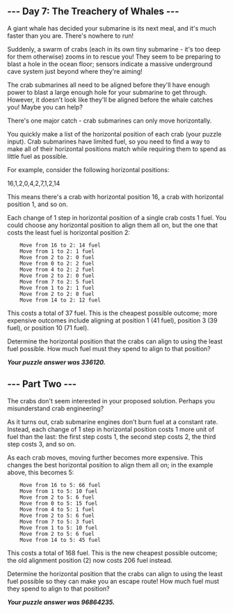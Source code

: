 ## --- Day 7: The Treachery of Whales ---

A giant whale has decided your submarine is its next meal, and it's much faster than you are. There's nowhere to run!

Suddenly, a swarm of crabs (each in its own tiny submarine - it's too deep for them otherwise) zooms in to rescue you! They seem to be preparing to blast a hole in the ocean floor; sensors indicate a massive underground cave system just beyond where they're aiming!

The crab submarines all need to be aligned before they'll have enough power to blast a large enough hole for your submarine to get through. However, it doesn't look like they'll be aligned before the whale catches you! Maybe you can help?

There's one major catch - crab submarines can only move horizontally.

You quickly make a list of the horizontal position of each crab (your puzzle input). Crab submarines have limited fuel, so you need to find a way to make all of their horizontal positions match while requiring them to spend as little fuel as possible.

For example, consider the following horizontal positions:

16,1,2,0,4,2,7,1,2,14

This means there's a crab with horizontal position 16, a crab with horizontal position 1, and so on.

Each change of 1 step in horizontal position of a single crab costs 1 fuel. You could choose any horizontal position to align them all on, but the one that costs the least fuel is horizontal position 2:

```
    Move from 16 to 2: 14 fuel
    Move from 1 to 2: 1 fuel
    Move from 2 to 2: 0 fuel
    Move from 0 to 2: 2 fuel
    Move from 4 to 2: 2 fuel
    Move from 2 to 2: 0 fuel
    Move from 7 to 2: 5 fuel
    Move from 1 to 2: 1 fuel
    Move from 2 to 2: 0 fuel
    Move from 14 to 2: 12 fuel
```

This costs a total of 37 fuel. This is the cheapest possible outcome; more expensive outcomes include aligning at position 1 (41 fuel), position 3 (39 fuel), or position 10 (71 fuel).

Determine the horizontal position that the crabs can align to using the least fuel possible. How much fuel must they spend to align to that position?

**_Your puzzle answer was 336120._**

## --- Part Two ---

The crabs don't seem interested in your proposed solution. Perhaps you misunderstand crab engineering?

As it turns out, crab submarine engines don't burn fuel at a constant rate. Instead, each change of 1 step in horizontal position costs 1 more unit of fuel than the last: the first step costs 1, the second step costs 2, the third step costs 3, and so on.

As each crab moves, moving further becomes more expensive. This changes the best horizontal position to align them all on; in the example above, this becomes 5:

```
    Move from 16 to 5: 66 fuel
    Move from 1 to 5: 10 fuel
    Move from 2 to 5: 6 fuel
    Move from 0 to 5: 15 fuel
    Move from 4 to 5: 1 fuel
    Move from 2 to 5: 6 fuel
    Move from 7 to 5: 3 fuel
    Move from 1 to 5: 10 fuel
    Move from 2 to 5: 6 fuel
    Move from 14 to 5: 45 fuel
```

This costs a total of 168 fuel. This is the new cheapest possible outcome; the old alignment position (2) now costs 206 fuel instead.

Determine the horizontal position that the crabs can align to using the least fuel possible so they can make you an escape route! How much fuel must they spend to align to that position?

**_Your puzzle answer was 96864235._**